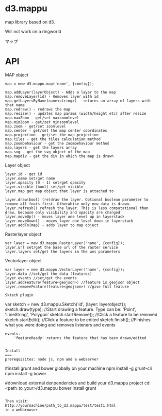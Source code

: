 d3.mappu
========

map library based on d3.

Will not work on a ringworld

マップ


API
===

MAP object
```
map = new d3.mappu.map('name', {config});

map.addLayer(layerObject) - Adds a layer to the map
map.removeLayer(id) - Removes layer with id
map.getLayersByName(name<string>) - returns an array of layers with that name
map.redraw() - redraws the map
map.resize() - updates map params (width/height etc) after resize
map.maxZoom - get/set maxzoomlevel
map.minZoom - get/zet minzoomlevel
map.zoom - get/set zoomlevel
map.center - get/set the map center coordinates
map.projection - get/set the map projection
map.tiles - get the tiles calculation method
map.zoombehaviour - get the zoombehaviour method
map.layers - get the layers array
map.svg - get the svg object of the map
map.mapdiv - get the div in which the map is drawn

```
Layer object
```
layer.id - get id
layer.name set/get name
layer.opacity (0 - 1) set/get opacity
layer.visible (bool) set/get visible
layer.map get map object that layer is attached to

layer.draw(bool) (re)draw the layer. Optional boolean parameter to remove all feats first. Otherwhise only new data is drawn.
layer.refresh() refresh the layer. This is less computational than draw, because only visibility and opacity are changed
layer.moveUp() - moves layer one level up in layerstack
layer.moveDown() - moves layer one level down in layerstack
layer.addTo(map) - adds layer to map object
```
Rasterlayer object
```
var layer = new d3.mappu.RasterLayer('name', {config});
layer.url set/get the base url of the raster service
layer.layers set/get the layers in the wms parameters
```
Vectorlayer object
```
var layer = new d3.mappu.VectorLayer('name', {config});
layer.data //set/get the data (features)
layer.events //set/get the events
layer.addFeature(feature<geojson>) //feature is geojson object
layer.removeFeature(feature<geojson>) //give full feature

```

```
Sktech plugin
```
var sketch = new d3.mappu.Sketch('id', {layer: layerobject});
sketch.draw(type); //Start drawing a feature. Type can be: 'Point', 'LineString', 'Polygon'
sketch.startRemove(); //Click a feature to be removed
sketch.startEdit(); //Click a feature to be edited
sketch.finish(); //Finishes what you were doing and removes listeners and events
```
events:
	'featureReady' returns the feature that has been drawn/edited


Install
===
prerequisites: node js, npm and a webserver

```
#install grunt and bower globally on your machine
npm install -g grunt-cli
npm install -g bower

#download external denpendencies and build your d3.mappu project
cd <path_to_your>/d3.mappu
bower install
grunt
```

Then visit:
http://yourmachine/path_to_d3.mappu/test/test1.html
in a webbrowser 

